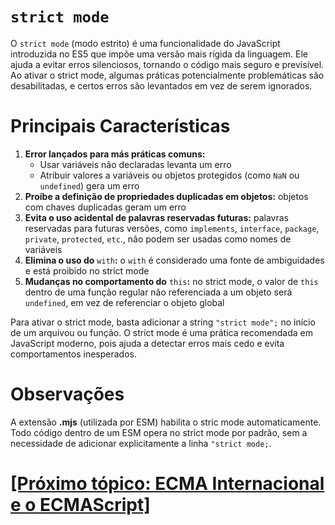 # `strict mode`

O `strict mode` (modo estrito) é uma funcionalidade do JavaScript introduzida no ES5 que impõe uma versão mais rígida da linguagem. Ele ajuda a evitar erros silenciosos, tornando o código mais seguro e previsível. Ao ativar o strict mode, algumas práticas potencialmente problemáticas são desabilitadas, e certos erros são levantados em vez de serem ignorados.

# Principais Características

1. **Error lançados para más práticas comuns:**
    - Usar variáveis não declaradas levanta um erro
    - Atribuir valores a variáveis ou objetos protegidos (como `NaN` ou `undefined`) gera um erro
2. **Proíbe a definição de propriedades duplicadas em objetos:** objetos com chaves duplicadas geram um erro
3. **Evita o uso acidental de palavras reservadas futuras:** palavras reservadas para futuras versões, como `implements`, `interface`, `package`, `private`, `protected`, `etc`., não podem ser usadas como nomes de variáveis
4. **Elimina o uso do** `with`**:** o `with` é considerado uma fonte de ambiguidades e está proibido no strict mode
5. **Mudanças no comportamento do** `this`**:** no strict mode, o valor de `this` dentro de uma função regular não referenciada a um objeto será `undefined`, em vez de referenciar o objeto global

Para ativar o strict mode, basta adicionar a string `"strict mode";` no início de um arquivou ou função. O strict mode é uma prática recomendada em JavaScript moderno, pois ajuda a detectar erros mais cedo e evita comportamentos inesperados.

# Observações

A extensão **.mjs** (utilizada por ESM) habilita o stric mode automaticamente. Todo código dentro de um ESM opera no strict mode por padrão, sem a necessidade de adicionar explicitamente a linha `"strict mode;`.

# [[Próximo tópico: ECMA Internacional e o ECMAScript]](./ecma-internacional-ecmascript.md)